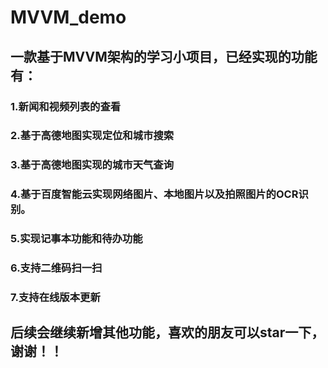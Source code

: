 # MVVM_demo

## 一款基于MVVM架构的学习小项目，已经实现的功能有：
### 1.新闻和视频列表的查看
### 2.基于高德地图实现定位和城市搜索
### 3.基于高德地图实现的城市天气查询
### 4.基于百度智能云实现网络图片、本地图片以及拍照图片的OCR识别。
### 5.实现记事本功能和待办功能
### 6.支持二维码扫一扫
### 7.支持在线版本更新

## 后续会继续新增其他功能，喜欢的朋友可以star一下，谢谢！！
